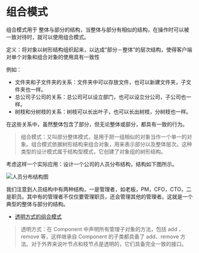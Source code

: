 # 组合模式组合模式用于 整体与部分的结构，当整体与部分有相似的结构，在操作时可以被一致对待时，就可以使用组合模式。定义：将对象以树形结构组织起来，以达成“部分－整体”的层次结构，使得客户端对单个对象和组合对象的使用具有一致性例如：- 文件夹和子文件夹的关系：文件夹中可以存放文件，也可以新建文件夹，子文件夹也一样。- 总公司子公司的关系：总公司可以设立部门，也可以设立分公司，子公司也一样。- 树枝和分树枝的关系：树枝可以长出叶子，也可以长出树枝，分树枝也一样。在这些关系中，虽然整体包含了部分，但无论整体或部分，都具有一致的行为。>组合模式：又叫部分整体模式，是用于把一组相似的对象当作一个单一的对象。组合模式依据树形结构来组合对象，用来表示部分以及整体层次。这种类型的设计模式属于结构型模式，它创建了对象组的树形结构。考虑这样一个实际应用：设计一个公司的人员分布结构，结构如下图所示。![人员分布结构图](https://pic3.zhimg.com/80/v2-996bb76203be586161b57280d252c64e_720w.jpg)我们注意到人员结构中有两种结构，一是管理者，如老板，PM，CFO，CTO，二是职员。其中有的管理者不仅仅要管理职员，还会管理其他的管理者。这就是一个典型的整体与部分的结构。- [透明方式的组合模式](/DesignPatterns/Composite/test.php)>透明方式：在 Component 中声明所有管理子对象的方法，包括 add 、remove 等，这样继承自 Component 的子类都具备了 add、remove 方法。对于外界来说叶节点和枝节点是透明的，它们具备完全一致的接口。